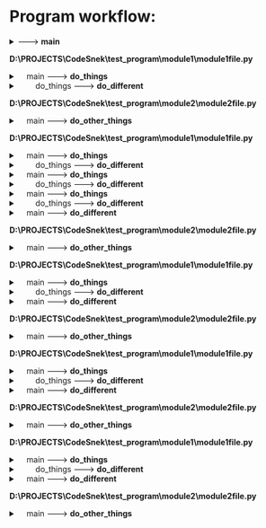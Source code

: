 # Program workflow:

<details>
<summary><module> ---> <b>main</b></summary>

This is a docstring lalala<br>tralala<br>Mind the empty line
</details>

**D:\PROJECTS\CodeSnek\test_program\module1\module1file.py**

<details>
<summary>&nbsp&nbsp&nbsp&nbspmain ---> <b>do_things</b></summary>

    woah boi is that a docstring?
</details>


<details>
<summary>&nbsp&nbsp&nbsp&nbsp&nbsp&nbsp&nbsp&nbspdo_things ---> <b>do_different</b></summary>

        This does different things<br>:param int number: It's a number<br>:param string word: It's a word<br>:returns: Nothing of value<br>:rtype: None
</details>

**D:\PROJECTS\CodeSnek\test_program\module2\module2file.py**

<details>
<summary>&nbsp&nbsp&nbsp&nbspmain ---> <b>do_other_things</b></summary>

    
</details>

**D:\PROJECTS\CodeSnek\test_program\module1\module1file.py**

<details>
<summary>&nbsp&nbsp&nbsp&nbspmain ---> <b>do_things</b></summary>

    woah boi is that a docstring?
</details>


<details>
<summary>&nbsp&nbsp&nbsp&nbsp&nbsp&nbsp&nbsp&nbspdo_things ---> <b>do_different</b></summary>

        This does different things<br>:param int number: It's a number<br>:param string word: It's a word<br>:returns: Nothing of value<br>:rtype: None
</details>


<details>
<summary>&nbsp&nbsp&nbsp&nbspmain ---> <b>do_things</b></summary>

    woah boi is that a docstring?
</details>


<details>
<summary>&nbsp&nbsp&nbsp&nbsp&nbsp&nbsp&nbsp&nbspdo_things ---> <b>do_different</b></summary>

        This does different things<br>:param int number: It's a number<br>:param string word: It's a word<br>:returns: Nothing of value<br>:rtype: None
</details>


<details>
<summary>&nbsp&nbsp&nbsp&nbspmain ---> <b>do_things</b></summary>

    woah boi is that a docstring?
</details>


<details>
<summary>&nbsp&nbsp&nbsp&nbsp&nbsp&nbsp&nbsp&nbspdo_things ---> <b>do_different</b></summary>

        This does different things<br>:param int number: It's a number<br>:param string word: It's a word<br>:returns: Nothing of value<br>:rtype: None
</details>


<details>
<summary>&nbsp&nbsp&nbsp&nbspmain ---> <b>do_different</b></summary>

    This does different things<br>:param int number: It's a number<br>:param string word: It's a word<br>:returns: Nothing of value<br>:rtype: None
</details>

**D:\PROJECTS\CodeSnek\test_program\module2\module2file.py**

<details>
<summary>&nbsp&nbsp&nbsp&nbspmain ---> <b>do_other_things</b></summary>

    
</details>

**D:\PROJECTS\CodeSnek\test_program\module1\module1file.py**

<details>
<summary>&nbsp&nbsp&nbsp&nbspmain ---> <b>do_things</b></summary>

    woah boi is that a docstring?
</details>


<details>
<summary>&nbsp&nbsp&nbsp&nbsp&nbsp&nbsp&nbsp&nbspdo_things ---> <b>do_different</b></summary>

        This does different things<br>:param int number: It's a number<br>:param string word: It's a word<br>:returns: Nothing of value<br>:rtype: None
</details>


<details>
<summary>&nbsp&nbsp&nbsp&nbspmain ---> <b>do_different</b></summary>

    This does different things<br>:param int number: It's a number<br>:param string word: It's a word<br>:returns: Nothing of value<br>:rtype: None
</details>

**D:\PROJECTS\CodeSnek\test_program\module2\module2file.py**

<details>
<summary>&nbsp&nbsp&nbsp&nbspmain ---> <b>do_other_things</b></summary>

    
</details>

**D:\PROJECTS\CodeSnek\test_program\module1\module1file.py**

<details>
<summary>&nbsp&nbsp&nbsp&nbspmain ---> <b>do_things</b></summary>

    woah boi is that a docstring?
</details>


<details>
<summary>&nbsp&nbsp&nbsp&nbsp&nbsp&nbsp&nbsp&nbspdo_things ---> <b>do_different</b></summary>

        This does different things<br>:param int number: It's a number<br>:param string word: It's a word<br>:returns: Nothing of value<br>:rtype: None
</details>


<details>
<summary>&nbsp&nbsp&nbsp&nbspmain ---> <b>do_different</b></summary>

    This does different things<br>:param int number: It's a number<br>:param string word: It's a word<br>:returns: Nothing of value<br>:rtype: None
</details>

**D:\PROJECTS\CodeSnek\test_program\module2\module2file.py**

<details>
<summary>&nbsp&nbsp&nbsp&nbspmain ---> <b>do_other_things</b></summary>

    
</details>

**D:\PROJECTS\CodeSnek\test_program\module1\module1file.py**

<details>
<summary>&nbsp&nbsp&nbsp&nbspmain ---> <b>do_things</b></summary>

    woah boi is that a docstring?
</details>


<details>
<summary>&nbsp&nbsp&nbsp&nbsp&nbsp&nbsp&nbsp&nbspdo_things ---> <b>do_different</b></summary>

        This does different things<br>:param int number: It's a number<br>:param string word: It's a word<br>:returns: Nothing of value<br>:rtype: None
</details>


<details>
<summary>&nbsp&nbsp&nbsp&nbspmain ---> <b>do_different</b></summary>

    This does different things<br>:param int number: It's a number<br>:param string word: It's a word<br>:returns: Nothing of value<br>:rtype: None
</details>

**D:\PROJECTS\CodeSnek\test_program\module2\module2file.py**

<details>
<summary>&nbsp&nbsp&nbsp&nbspmain ---> <b>do_other_things</b></summary>

    
</details>

